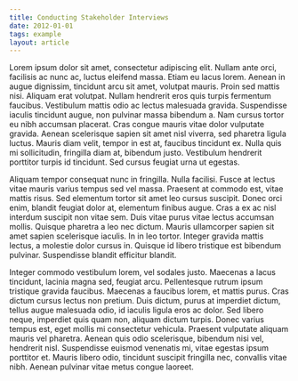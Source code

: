 ```yaml
---
title: Conducting Stakeholder Interviews
date: 2012-01-01
tags: example
layout: article
---
```


Lorem ipsum dolor sit amet, consectetur adipiscing elit. Nullam ante orci, facilisis ac nunc ac, luctus eleifend massa. Etiam eu lacus lorem. Aenean in augue dignissim, tincidunt arcu sit amet, volutpat mauris. Proin sed mattis nisi. Aliquam erat volutpat. Nullam hendrerit eros quis turpis fermentum faucibus. Vestibulum mattis odio ac lectus malesuada gravida. Suspendisse iaculis tincidunt augue, non pulvinar massa bibendum a. Nam cursus tortor eu nibh accumsan placerat. Cras congue mauris vitae dolor vulputate gravida. Aenean scelerisque sapien sit amet nisl viverra, sed pharetra ligula luctus. Mauris diam velit, tempor in est at, faucibus tincidunt ex. Nulla quis mi sollicitudin, fringilla diam at, bibendum justo. Vestibulum hendrerit porttitor turpis id tincidunt. Sed cursus feugiat urna ut egestas.

Aliquam tempor consequat nunc in fringilla. Nulla facilisi. Fusce at lectus vitae mauris varius tempus sed vel massa. Praesent at commodo est, vitae mattis risus. Sed elementum tortor sit amet leo cursus suscipit. Donec orci enim, blandit feugiat dolor at, elementum finibus augue. Cras a ex ac nisl interdum suscipit non vitae sem. Duis vitae purus vitae lectus accumsan mollis. Quisque pharetra a leo nec dictum. Mauris ullamcorper sapien sit amet sapien scelerisque iaculis. In in leo tortor. Integer gravida mattis lectus, a molestie dolor cursus in. Quisque id libero tristique est bibendum pulvinar. Suspendisse blandit efficitur blandit.

Integer commodo vestibulum lorem, vel sodales justo. Maecenas a lacus tincidunt, lacinia magna sed, feugiat arcu. Pellentesque rutrum ipsum tristique gravida faucibus. Maecenas a faucibus lorem, et mattis purus. Cras dictum cursus lectus non pretium. Duis dictum, purus at imperdiet dictum, tellus augue malesuada odio, id iaculis ligula eros ac dolor. Sed libero neque, imperdiet quis quam non, aliquam dictum turpis. Donec varius tempus est, eget mollis mi consectetur vehicula. Praesent vulputate aliquam mauris vel pharetra. Aenean quis odio scelerisque, bibendum nisi vel, hendrerit nisl. Suspendisse euismod venenatis mi, vitae egestas ipsum porttitor et. Mauris libero odio, tincidunt suscipit fringilla nec, convallis vitae nibh. Aenean pulvinar vitae metus congue laoreet.
